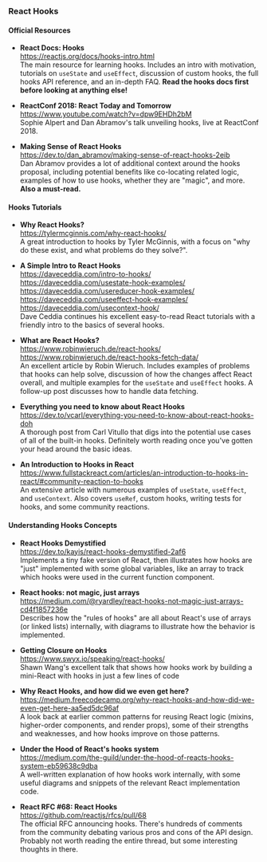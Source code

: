### React Hooks


#### Official Resources

- **React Docs: Hooks**  
  https://reactjs.org/docs/hooks-intro.html  
  The main resource for learning hooks.  Includes an intro with motivation, tutorials on `useState` and `useEffect`, discussion of custom hooks, the full hooks API reference, and an in-depth FAQ.  **Read the hooks docs first before looking at anything else!**
  
- **ReactConf 2018: React Today and Tomorrow**  
  https://www.youtube.com/watch?v=dpw9EHDh2bM  
  Sophie Alpert and Dan Abramov's talk unveiling hooks, live at ReactConf 2018.
  
- **Making Sense of React Hooks**  
  https://dev.to/dan_abramov/making-sense-of-react-hooks-2eib  
  Dan Abramov provides a lot of additional context around the hooks proposal, including potential benefits like co-locating related logic, examples of how to use hooks, whether they are "magic", and more.  **Also a must-read.**
  
  
#### Hooks Tutorials

- **Why React Hooks?**  
  https://tylermcginnis.com/why-react-hooks/  
  A great introduction to hooks by Tyler McGinnis, with a focus on "why do these exist, and what problems do they solve?". 

- **A Simple Intro to React Hooks**  
  https://daveceddia.com/intro-to-hooks/  
  https://daveceddia.com/usestate-hook-examples/  
  https://daveceddia.com/usereducer-hook-examples/  
  https://daveceddia.com/useeffect-hook-examples/  
  https://daveceddia.com/usecontext-hook/  
  Dave Ceddia continues his excellent easy-to-read React tutorials with a friendly intro to the basics of several hooks.
  
- **What are React Hooks?**  
  https://www.robinwieruch.de/react-hooks/  
  https://www.robinwieruch.de/react-hooks-fetch-data/  
  An excellent article by Robin Wieruch.  Includes examples of problems that hooks can help solve, discussion of how the changes affect React overall, and multiple examples for the `useState` and `useEffect` hooks.  A follow-up post discusses how to handle data fetching.
  
- **Everything you need to know about React Hooks**  
  https://dev.to/vcarl/everything-you-need-to-know-about-react-hooks-doh  
  A thorough post from Carl Vitullo that digs into the potential use cases of all of the built-in hooks.  Definitely worth reading once you've gotten your head around the basic ideas.

- **An Introduction to Hooks in React**  
  https://www.fullstackreact.com/articles/an-introduction-to-hooks-in-react/#community-reaction-to-hooks  
  An extensive article with numerous examples of `useState`, `useEffect`, and `useContext`.  Also covers `useRef`, custom hooks, writing tests for hooks, and some community reactions.


#### Understanding Hooks Concepts

- **React Hooks Demystified**  
  https://dev.to/kayis/react-hooks-demystified-2af6  
  Implements a tiny fake version of React, then illustrates how hooks are "just" implemented with some global variables, like an array to track which hooks were used in the current function component.
  
- **React hooks: not magic, just arrays**  
  https://medium.com/@ryardley/react-hooks-not-magic-just-arrays-cd4f1857236e  
  Describes how the "rules of hooks" are all about React's use of arrays (or linked lists) internally, with diagrams to illustrate how the behavior is implemented.
  
- **Getting Closure on Hooks**  
  https://www.swyx.io/speaking/react-hooks/  
  Shawn Wang's excellent talk that shows how hooks work by building a mini-React with hooks in just a few lines of code
  
- **Why React Hooks, and how did we even get here?**  
  https://medium.freecodecamp.org/why-react-hooks-and-how-did-we-even-get-here-aa5ed5dc96af  
  A look back at earlier common patterns for reusing React logic (mixins, higher-order components, and render props), some of their strengths and weaknesses, and how hooks improve on those patterns.
  
- **Under the Hood of React's hooks system**  
  https://medium.com/the-guild/under-the-hood-of-reacts-hooks-system-eb59638c9dba  
  A well-written explanation of how hooks work internally, with some useful diagrams and snippets of the relevant React implementation code.

- **React RFC #68: React Hooks**  
  https://github.com/reactjs/rfcs/pull/68  
  The official RFC announcing hooks.  There's hundreds of comments from the community debating various pros and cons of the API design.  Probably not worth reading the entire thread, but some interesting thoughts in there.

